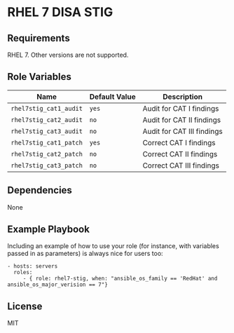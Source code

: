 RHEL 7 DISA STIG
================




Requirements
------------

RHEL 7. Other versions are not supported.

Role Variables
--------------

| Name              | Default Value       | Description          |
|-------------------|---------------------|----------------------|
| `rhel7stig_cat1_audit` | `yes` | Audit for CAT I findings      |
| `rhel7stig_cat2_audit` | `no`  | Audit for CAT II findings     |
| `rhel7stig_cat3_audit` | `no`  | Audit for CAT III findings    |
| `rhel7stig_cat1_patch` | `yes` | Correct CAT I findings        |
| `rhel7stig_cat2_patch` | `no`  | Correct CAT II findings       |
| `rhel7stig_cat3_patch` | `no`  | Correct CAT III findings      |


Dependencies
------------

None

Example Playbook
----------------

Including an example of how to use your role (for instance, with variables passed in as parameters) is always nice for users too:

    - hosts: servers
      roles:
         - { role: rhel7-stig, when: "ansible_os_family == 'RedHat' and ansible_os_major_verision == 7"}

License
-------

MIT
